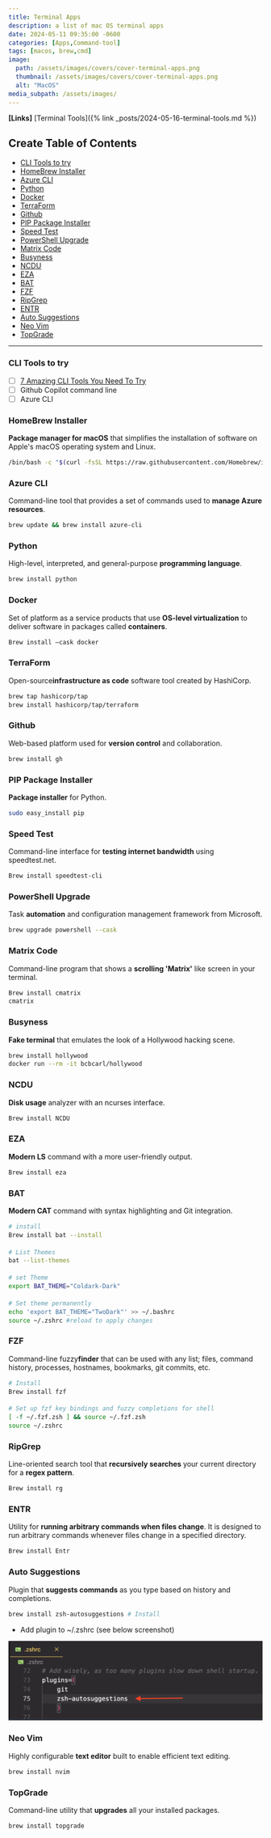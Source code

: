 ```yaml
---
title: Terminal Apps
description: a list of mac OS terminal apps
date: 2024-05-11 09:35:00 -0600
categories: [Apps,Command-tool]
tags: [macos, brew,cmd]
image:
  path: /assets/images/covers/cover-terminal-apps.png
  thumbnail: /assets/images/covers/cover-terminal-apps.png
  alt: "MacOS"
media_subpath: /assets/images/
---
```


**[Links]**
[Terminal Tools]({% link _posts/2024-05-16-terminal-tools.md %})

## Create Table of Contents

- [CLI Tools to try](#cli-tools-to-try)
- [HomeBrew Installer](#homebrew-installer)
- [Azure CLI](#azure-cli)
- [Python](#python)
- [Docker](#docker)
- [TerraForm](#terraform)
- [Github](#github)
- [PIP Package Installer](#pip-package-installer)
- [Speed Test](#speed-test)
- [PowerShell Upgrade](#powershell-upgrade)
- [Matrix Code](#matrix-code)
- [Busyness](#busyness)
- [NCDU](#ncdu)
- [EZA](#eza)
- [BAT](#bat)
- [FZF](#fzf)
- [RipGrep](#ripgrep)
- [ENTR](#entr)
- [Auto Suggestions](#auto-suggestions)
- [Neo Vim](#neo-vim)
- [TopGrade](#topgrade)

---

### CLI Tools to try

- [ ] [7 Amazing CLI Tools You Need To Try](https://www.youtube.com/watch?v=mmqDYw9C30I&list=WL&index=2&t=573s)
- [ ] Github Copilot command line
- [ ] Azure CLI

### HomeBrew Installer

**Package manager for macOS** that simplifies the installation of software on Apple's macOS operating system and Linux.

```bash
/bin/bash -c "$(curl -fsSL https://raw.githubusercontent.com/Homebrew/install/HEAD/install.sh)"
```

### Azure CLI

Command-line tool that provides a set of commands used to **manage Azure resources**.

```bash
brew update && brew install azure-cli
```

### Python

High-level, interpreted, and general-purpose **programming language**.

```bash
brew install python
```

### Docker

Set of platform as a service products that use **OS-level virtualization** to deliver software in packages called **containers**.

```bash
Brew install —cask docker
```

### TerraForm

Open-source**infrastructure as code** software tool created by HashiCorp.

```bash
brew tap hashicorp/tap
brew install hashicorp/tap/terraform
```

### Github

Web-based platform used for **version control** and collaboration.

```bash
brew install gh
```

### PIP Package Installer

**Package installer** for Python.

```bash
sudo easy_install pip
```

### Speed Test

Command-line interface for **testing internet bandwidth** using speedtest.net.

```bash
Brew install speedtest-cli 
```

### PowerShell Upgrade

Task **automation** and configuration management framework from Microsoft.

```bash
brew upgrade powershell --cask
```

### Matrix Code

Command-line program that shows a **scrolling 'Matrix'** like screen in your terminal.

```bash
Brew install cmatrix
cmatrix
```

### Busyness

**Fake terminal** that emulates the look of a Hollywood hacking scene.

```bash
brew install hollywood
docker run --rm -it bcbcarl/hollywood
```

### NCDU

**Disk usage** analyzer with an ncurses interface.

```bash
Brew install NCDU
```

### EZA

**Modern LS** command with a more user-friendly output.

```bash
Brew install eza
```

### BAT

**Modern CAT** command with syntax highlighting and Git integration.

```bash
# install
Brew install bat --install

# List Themes
bat --list-themes

# set Theme
export BAT_THEME="Coldark-Dark"

# Set theme permanently
echo 'export BAT_THEME="TwoDark"' >> ~/.bashrc
source ~/.zshrc #reload to apply changes

```

### FZF

Command-line fuzzy**finder** that can be used with any list; files, command history, processes, hostnames, bookmarks, git commits, etc.

```bash
# Install
Brew install fzf

# Set up fzf key bindings and fuzzy completions for shell
[ -f ~/.fzf.zsh ] && source ~/.fzf.zsh
source ~/.zshrc
```

### RipGrep

Line-oriented search tool that **recursively searches** your current directory for a **regex pattern**.

```bash
Brew install rg
```

### ENTR

Utility for **running arbitrary commands when files change**. It is
designed to run arbitrary commands whenever files change in a specified directory.

```bash
Brew install Entr
```

### Auto Suggestions

Plugin that **suggests commands** as you type based on history and completions.



```bash
brew install zsh-autosuggestions # Install
```

- Add plugin to ~/.zshrc (see below screenshot)

![Add plugin](/assets/images/content/example-add-plugin-zshrc.png)

### Neo Vim

Highly configurable **text editor** built to enable efficient text editing.

```bash
brew install nvim
```

### TopGrade

Command-line utility that **upgrades** all your installed packages.

```bash
brew install topgrade
```
